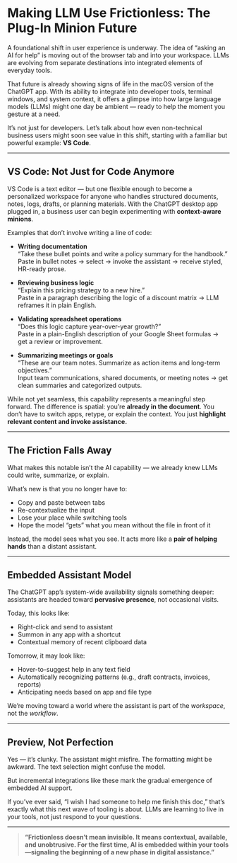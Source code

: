 # Making LLM Use Frictionless: The Plug-In Minion Future

A foundational shift in user experience is underway. The idea of “asking an AI for help” is moving out of the browser tab and into your workspace. LLMs are evolving from separate destinations into integrated elements of everyday tools.

That future is already showing signs of life in the macOS version of the ChatGPT app. With its ability to integrate into developer tools, terminal windows, and system context, it offers a glimpse into how large language models (LLMs) might one day be ambient — ready to help the moment you gesture at a need.

It’s not just for developers. Let’s talk about how even non-technical business users might soon see value in this shift, starting with a familiar but powerful example: **VS Code**.

---

## VS Code: Not Just for Code Anymore

VS Code is a text editor — but one flexible enough to become a personalized workspace for anyone who handles structured documents, notes, logs, drafts, or planning materials. With the ChatGPT desktop app plugged in, a business user can begin experimenting with **context-aware minions**.

Examples that don’t involve writing a line of code:

- **Writing documentation**  
  “Take these bullet points and write a policy summary for the handbook.”  
  Paste in bullet notes → select → invoke the assistant → receive styled, HR-ready prose.

- **Reviewing business logic**  
  “Explain this pricing strategy to a new hire.”  
  Paste in a paragraph describing the logic of a discount matrix → LLM reframes it in plain English.

- **Validating spreadsheet operations**  
  “Does this logic capture year-over-year growth?”  
  Paste in a plain-English description of your Google Sheet formulas → get a review or improvement.

- **Summarizing meetings or goals**  
  “These are our team notes. Summarize as action items and long-term objectives.”  
  Input team communications, shared documents, or meeting notes → get clean summaries and categorized outputs.

While not yet seamless, this capability represents a meaningful step forward. The difference is spatial: you’re **already in the document**. You don’t have to switch apps, retype, or explain the context. You just **highlight relevant content and invoke assistance.**

---

## The Friction Falls Away

What makes this notable isn’t the AI capability — we already knew LLMs could write, summarize, or explain.

What’s new is that you no longer have to:
- Copy and paste between tabs
- Re-contextualize the input
- Lose your place while switching tools
- Hope the model “gets” what you mean without the file in front of it

Instead, the model sees what you see. It acts more like a **pair of helping hands** than a distant assistant.

---

## Embedded Assistant Model

The ChatGPT app’s system-wide availability signals something deeper: assistants are headed toward **pervasive presence**, not occasional visits.

Today, this looks like:
- Right-click and send to assistant
- Summon in any app with a shortcut
- Contextual memory of recent clipboard data

Tomorrow, it may look like:
- Hover-to-suggest help in any text field  
- Automatically recognizing patterns (e.g., draft contracts, invoices, reports)  
- Anticipating needs based on app and file type  

We’re moving toward a world where the assistant is part of the *workspace*, not the *workflow*.

---

## Preview, Not Perfection

Yes — it’s clunky. The assistant might misfire. The formatting might be awkward. The text selection might confuse the model.

But incremental integrations like these mark the gradual emergence of embedded AI support.

If you’ve ever said, “I wish I had someone to help me finish this doc,” that’s exactly what this next wave of tooling is about. LLMs are learning to live in your tools, not just respond to your questions.

---

> **“Frictionless doesn’t mean invisible. It means contextual, available, and unobtrusive. For the first time, AI is embedded within your tools—signaling the beginning of a new phase in digital assistance.”**